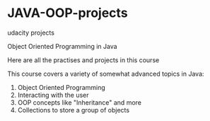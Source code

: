 # JAVA-OOP-projects
udacity projects

Object Oriented Programming in Java

Here are all the practises and projects in this course

This course covers a variety of somewhat advanced topics in Java:

1. Object Oriented Programming
2. Interacting with the user
3. OOP concepts like "Inheritance" and more
4. Collections to store a group of objects
